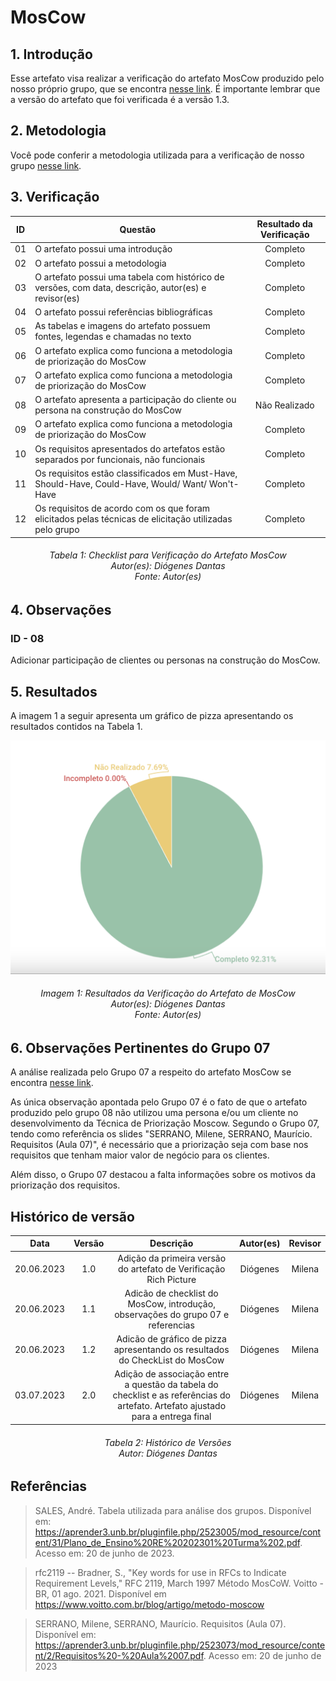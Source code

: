 # MosCow

## 1. Introdução
Esse artefato visa realizar a verificação do artefato MosCow produzido pelo nosso próprio grupo, que se encontra [nesse link](https://requisitos-de-software.github.io/2023.1-Twitch/elicitacao/priorizacao/).
É importante lembrar que a versão do artefato que foi verificada é a versão 1.3. 

## 2. Metodologia
Você pode conferir a metodologia utilizada para a verificação de nosso grupo [nesse link](https://requisitos-de-software.github.io/2023.1-Twitch/verificacao_grupo01/planejamento/).

## 3. Verificação

| ID |Questão| Resultado da Verificação |
| :---: | --- | :---: |
| 01 | O artefato possui uma introdução | Completo |
| 02 | O artefato possui a metodologia  | Completo |
| 03 | O artefato possui uma tabela com histórico de versões, com data, descrição, autor(es) e revisor(es)  | Completo |
| 04 | O artefato possui referências bibliográficas  | Completo |
| 05 | As tabelas e imagens do artefato possuem fontes, legendas e chamadas no texto | Completo |
| 06 | O artefato explica como funciona a metodologia de priorização do MosCow | Completo |
| 07 | O artefato explica como funciona a metodologia de priorização do MosCow | Completo |
| 08 | O artefato apresenta a participação do cliente ou persona na construção do MosCow | Não Realizado |
| 09 | O artefato explica como funciona a metodologia de priorização do MosCow | Completo |
| 10 | Os requisitos apresentados do artefatos estão separados por funcionais, não funcionais | Completo |
| 11 | Os requisitos estão classificados em Must-Have, Should-Have, Could-Have, Would/ Want/ Won't- Have | Completo |
| 12 | Os requisitos de acordo com os que foram elicitados pelas técnicas de elicitação utilizadas pelo grupo | Completo |


<h6 align = "center"> Tabela 1: Checklist para Verificação do Artefato MosCow
<br> Autor(es): Diógenes Dantas
<br>Fonte: Autor(es)</h6>

## 4. Observações

### ID - 08

Adicionar participação de clientes ou personas na construção do MosCow.

## 5. Resultados
A imagem 1 a seguir apresenta um gráfico de pizza apresentando os resultados contidos na Tabela 1.

![Resultados MosCow](./imagens/resultado_moscow.png)
<h6 align = "center"> Imagem 1: Resultados da Verificação do Artefato de MosCow
<br> Autor(es): Diógenes Dantas
<br>Fonte: Autor(es)</h6>

## 6. Observações Pertinentes do Grupo 07
A análise realizada pelo Grupo 07 a respeito do artefato MosCow se encontra [nesse link](https://requisitos-de-software.github.io/2023.1-Petz/analise/teste/moscow/).

As única observação apontada pelo Grupo 07 é o fato de que o artefato produzido pelo grupo 08 não utilizou uma persona e/ou um cliente no desenvolvimento da Técnica de Priorização Moscow. Segundo o Grupo 07, tendo como referência os slides "SERRANO, Milene, SERRANO, Maurício. Requisitos (Aula 07)", é necessário que a priorização seja com base nos requisitos que tenham maior valor de negócio para os clientes.

Além disso, o Grupo 07 destacou a falta informações sobre os motivos da priorização dos requisitos.

## Histórico de versão
|    Data    | Versão | Descrição                                                                      | Autor(es)  | Revisor  |
| :--------: | :----: | :----------------------------------------------------------------------------: | :--------: | :------: |
| 20.06.2023 | 1.0    | Adição da primeira versão do artefato de Verificação Rich Picture |  Diógenes  | Milena |
| 20.06.2023 | 1.1    | Adicão de checklist do MosCow, introdução, observações do grupo 07 e referencias|   Diógenes   | Milena |
| 20.06.2023 | 1.2    | Adicão de gráfico de pizza apresentando os resultados do CheckList do MosCow |   Diógenes   | Milena |
| 03.07.2023 | 2.0    | Adição de associação entre a questão da tabela do checklist e as referências do artefato. Artefato ajustado para a entrega final | Diógenes | Milena |

<h6 align = "center"> Tabela 2: Histórico de Versões
<br> Autor: Diógenes Dantas </h6>

## Referências

>SALES, André. Tabela utilizada para análise dos grupos. Disponível em: https://aprender3.unb.br/pluginfile.php/2523005/mod_resource/content/31/Plano_de_Ensino%20RE%20202301%20Turma%202.pdf. Acesso em: 20 de junho de 2023.

>rfc2119 -- Bradner, S., "Key words for use in RFCs to Indicate Requirement Levels," RFC 2119, March 1997 Método MosCoW. Voitto - BR, 01 ago. 2021. Disponível em https://www.voitto.com.br/blog/artigo/metodo-moscow

>SERRANO, Milene, SERRANO, Maurício. Requisitos (Aula 07). Disponível em: https://aprender3.unb.br/pluginfile.php/2523073/mod_resource/content/2/Requisitos%20-%20Aula%2007.pdf. Acesso em: 20 de junho de 2023